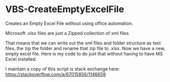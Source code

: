 # VBS-CreateEmptyExcelFile
Creates an Empty Excel File without using office automation.

Microsoft .xlsx files are just a Zipped collection of xml files

That means that we can write out the xml files and folder structure as text files, the zip the folder and rename that zip file to .xlsx. Now we have a new, empty excel file. Here is my code to do just that without having to have MS Excel installed.

I maintain a copy of this script is stack exchange here:
https://stackoverflow.com/a/67015856/1146659
